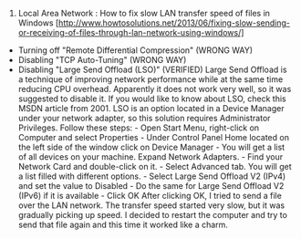 1. Local Area Network : How to fix slow LAN transfer speed of files in Windows [http://www.howtosolutions.net/2013/06/fixing-slow-sending-or-receiving-of-files-through-lan-network-using-windows/]
  + Turning off "Remote Differential Compression" (WRONG WAY)
  + Disabling "TCP Auto-Tuning" (WRONG WAY)
  + Disabling "Large Send Offload (LSO)" (VERIFIED)
      Large Send Offload is a technique of improving network performance while at the same time reducing CPU overhead. Apparently it does not work very well, so it was suggested to disable it. If you would like to know about LSO, check this MSDN article from 2001.
      LSO is an option located in a Device Manager under your network adapter, so this solution requires Administrator Privileges.
      Follow these steps:
        - Open Start Menu, right-click on Computer and select Properties
        - Under Control Panel Home located on the left side of the window click on Device Manager
        - You will get a list of all devices on your machine. Expand Network Adapters.
        - Find your Network Card and double-click on it.
        - Select Advanced tab. You will get a list filled with different options.
        - Select Large Send Offload V2 (IPv4) and set the value to Disabled
        - Do the same for Large Send Offload V2 (IPv6) if it is available
        - Click OK
    After clicking OK, I tried to send a file over the LAN network. The transfer speed started very slow, but it was gradually picking up speed. I decided to restart the computer and try to send that file again and this time it worked like a charm.

